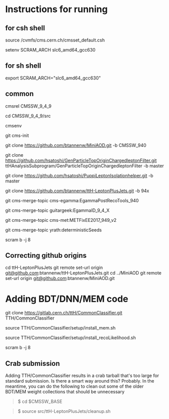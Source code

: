 # Instructions for running

## for csh shell
source /cvmfs/cms.cern.ch/cmsset_default.csh

setenv SCRAM_ARCH slc6_amd64_gcc630

## for sh shell
export SCRAM_ARCH="slc6_amd64_gcc630"

## common
cmsrel CMSSW_9_4_9

cd CMSSW_9_4_9/src

cmsenv

git cms-init

git clone https://github.com/btannenw/MiniAOD.git -b CMSSW_940 

git clone https://github.com/hsatoshi/GenParticleTopOriginChargedleptonFilter.git ttHAnalysisSubprogram/GenParticleTopOriginChargedleptonFilter -b  master 

git clone https://github.com/hsatoshi/PuppiLeptonIsolationhelper.git -b  master  

git clone https://github.com/btannenw/ttH-LeptonPlusJets.git  -b 94x

git cms-merge-topic cms-egamma:EgammaPostRecoTools_940

git cms-merge-topic guitargeek:EgammaID_9_4_X 

git cms-merge-topic cms-met:METFixEE2017_949_v2

git cms-merge-topic yrath:deterministicSeeds 

scram b -j 8

## Correcting github origins
cd ttH-LeptonPlusJets
git remote set-url origin git@github.com:btannenw/ttH-LeptonPlusJets.git
cd ../MiniAOD
git remote set-url origin git@github.com:btannenw/MiniAOD.git

# Adding BDT/DNN/MEM code

git clone https://gitlab.cern.ch/ttH/CommonClassifier.git TTH/CommonClassifier

source TTH/CommonClassifier/setup/install_mem.sh

source TTH/CommonClassifier/setup/install_recoLikelihood.sh

scram b -j 8

## Crab submission
Adding TTH/CommonClassifier results in a crab tarball that's too large for standard submission. Is there a smart way around this? Probably. In the meantime, you can do the following to clean out some of the older BDT/MEM weight collections that should be unnecessary

> $ cd $CMSSW_BASE

> $ source src/ttH-LeptonPlusJets/cleanup.sh 


